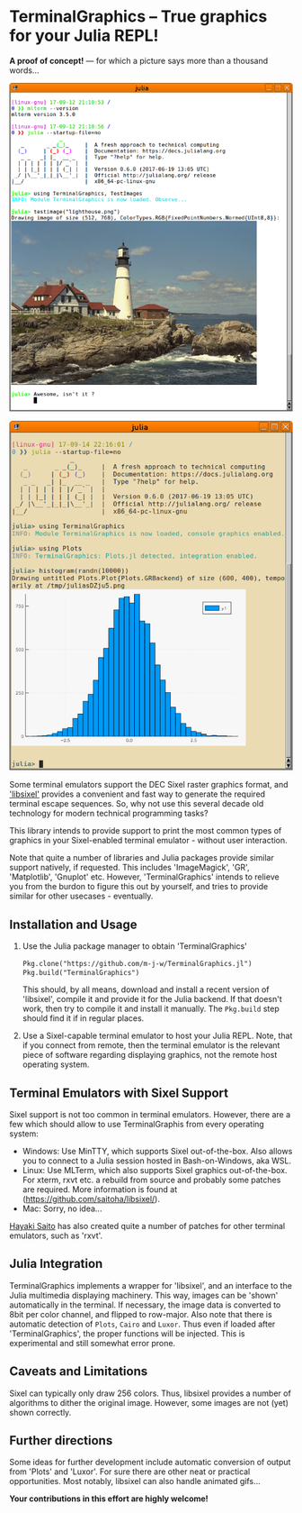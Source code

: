 # TerminalGraphics – True graphics for your Julia REPL!

**A proof of concept!** — for which a picture says more than a thousand words...

![First Example of TerminalGraphics with MLTerm](manual/TerminalGraphics_Example_1.png)

![Second Example of TerminalGraphics with MLTerm](manual/TerminalGraphics_Example_2.png)

Some terminal emulators support the DEC Sixel raster graphics format,
and ['libsixel'](https://github.com/saitoha/libsixel/) provides a convenient
and fast way to generate the required terminal escape sequences. So, why not
use this several decade old technology for modern technical programming tasks?

This library intends to provide support to print the most common types of
graphics in your Sixel-enabled terminal emulator - without user interaction.

Note that quite a number of libraries and Julia packages provide similar
support natively, if requested.  This includes 'ImageMagick', 'GR',
'Matplotlib', 'Gnuplot' etc.  However, 'TerminalGraphics' intends to relieve
you from the burdon to figure this out by yourself, and tries to provide
similar for other usecases - eventually.

## Installation and Usage

 1. Use the Julia package manager to obtain 'TerminalGraphics'

        Pkg.clone("https://github.com/m-j-w/TerminalGraphics.jl")
        Pkg.build("TerminalGraphics")

    This should, by all means, download and install a recent version of
    'libsixel', compile it and provide it for the Julia backend.
    If that doesn't work, then try to compile it and install it manually.
    The `Pkg.build` step should find it if in regular places.

 2. Use a Sixel-capable terminal emulator to host your Julia REPL. Note, that
    if you connect from remote, then the terminal emulator is the relevant
    piece of software regarding displaying graphics, not the remote host
    operating system.

## Terminal Emulators with Sixel Support

Sixel support is not too common in terminal emulators.  However, there are a few
which should allow to use TerminalGraphis from every operating system:

 - Windows: Use MinTTY, which supports Sixel out-of-the-box.  Also allows you to
   connect to a Julia session hosted in Bash-on-Windows, aka WSL.
 - Linux: Use MLTerm, which also supports Sixel graphics out-of-the-box.
   For xterm, rxvt etc. a rebuild from source and probably some patches are
   required.  More information is found at (https://github.com/saitoha/libsixel/).
 - Mac: Sorry, no idea...

[Hayaki Saito](https://github.com/saitoha) has also created quite a number of
patches for other terminal emulators, such as 'rxvt'.

## Julia Integration

TerminalGraphics implements a wrapper for 'libsixel', and an interface to the
Julia multimedia displaying machinery.  This way, images can be 'shown'
automatically in the terminal.  If necessary, the image data is converted to
8bit per color channel, and flipped to row-major.
Also note that there is automatic detection of `Plots`, `Cairo` and `Luxor`.
Thus even if loaded after 'TerminalGraphics', the proper functions will be
injected.  This is experimental and still somewhat error prone.

## Caveats and Limitations

Sixel can typically only draw 256 colors.  Thus, libsixel provides a number of
algorithms to dither the original image.  However, some images are not (yet)
shown correctly.

## Further directions

Some ideas for further development include automatic conversion of output
from 'Plots' and 'Luxor'.  For sure there are other neat or practical
opportunities.  Most notably, libsixel can also handle animated gifs...

**Your contributions in this effort are highly welcome!**
